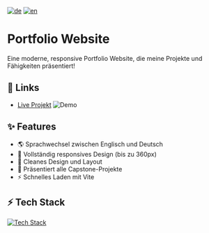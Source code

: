 [![de](https://img.shields.io/badge/lang-de-blue.svg)](README.md)
[![en](https://img.shields.io/badge/lang-en-red.svg)](README.en.md)

# Portfolio Website
Eine moderne, responsive Portfolio Website, die meine Projekte und Fähigkeiten präsentiert!

## 🔗 Links
- [Live Projekt](https://vincentlucht.vercel.app)
![Demo](./public/demo.gif)

## ✨ Features
- 🌎 Sprachwechsel zwischen Englisch und Deutsch
- 📱 Vollständig responsives Design (bis zu 360px)
- 🎨 Cleanes Design und Layout
- 🚀 Präsentiert alle Capstone-Projekte
- ⚡️ Schnelles Laden mit Vite

## ⚡️ Tech Stack
[![Tech Stack](https://skillicons.dev/icons?i=ts,react,tailwind,vite)](https://skillicons.dev)
